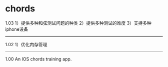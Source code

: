 chords
======
1.03
1）提供多种和弦测试问题的种类
2）提供多种测试的难度
3）支持多种iphone设备

--------
1.02
1）优化内存管理

---------
1.00
An IOS chords training app.
